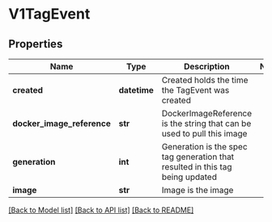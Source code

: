 # V1TagEvent

## Properties
Name | Type | Description | Notes
------------ | ------------- | ------------- | -------------
**created** | **datetime** | Created holds the time the TagEvent was created | 
**docker_image_reference** | **str** | DockerImageReference is the string that can be used to pull this image | 
**generation** | **int** | Generation is the spec tag generation that resulted in this tag being updated | 
**image** | **str** | Image is the image | 

[[Back to Model list]](../README.md#documentation-for-models) [[Back to API list]](../README.md#documentation-for-api-endpoints) [[Back to README]](../README.md)


